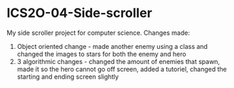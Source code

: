 # ICS2O-04-Side-scroller
My side scroller project for computer science.
Changes made:
1. Object oriented change - made another enemy using a class and changed the images to stars for both the enemy and hero
2. 3 algorithmic changes - changed the amount of enemies that spawn, made it so the hero cannot go off screen, added a tutoriel, changed the starting and ending screen slightly

